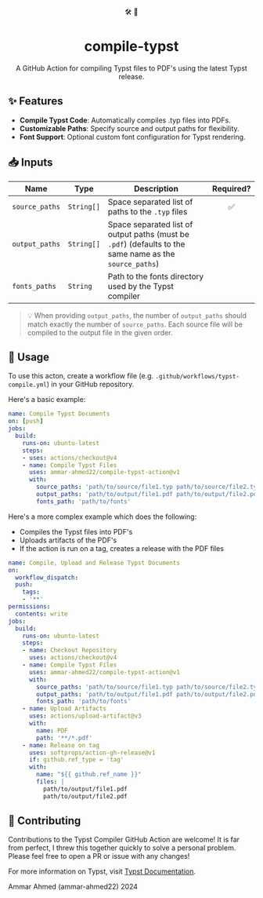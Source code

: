 <div align="center" >

  🛠️ :page_facing_up:

</div>

<h1 align="center">
  compile-typst
</h1>

<p align="center">
  A GitHub Action for compiling Typst files to PDF's using the latest Typst release.
</p>

## ✨ Features
- **Compile Typst Code**: Automatically compiles .typ files into PDFs.
- **Customizable Paths**: Specify source and output paths for flexibility.
- **Font Support**: Optional custom font configuration for Typst rendering.

## 📥 Inputs
| Name            | Type       | Description                                                                                              | Required? |
| --------------- | ---------- | -------------------------------------------------------------------------------------------------------- | :-------: |
| `source_paths`  | `String[]` | Space separated list of paths to the `.typ` files                                                        | ✅        |
| `output_paths`  | `String[]` | Space separated list of output paths (must be `.pdf`) (defaults to the same name as the `source_paths`)  |           |
| `fonts_paths`   | `String`   | Path to the fonts directory used by the Typst compiler                                                   |           |

> 💡 When providing `output_paths`, the number of `output_paths` should match exactly the number of `source_paths`. Each source file will be compiled to the output file in the given order.

## 🤸 Usage

To use this acton, create a workflow file (e.g. `.github/workflows/typst-compile.yml`) in your GitHub repository. 

Here's a basic example: 

```yaml
name: Compile Typst Documents
on: [push]
jobs:
  build:
    runs-on: ubuntu-latest
    steps:
    - uses: actions/checkout@v4
    - name: Compile Typst Files
      uses: ammar-ahmed22/compile-typst-action@v1
      with:
        source_paths: 'path/to/source/file1.typ path/to/source/file2.typ'
        output_paths: 'path/to/output/file1.pdf path/to/output/file2.pdf'
        fonts_path: 'path/to/fonts'
```

Here's a more complex example which does the following:
- Compiles the Typst files into PDF's
- Uploads artifacts of the PDF's
- If the action is run on a tag, creates a release with the PDF files

```yaml
name: Compile, Upload and Release Typst Documents
on:
  workflow_dispatch:
  push:
    tags:
    - '**'
permissions:
  contents: write
jobs:
  build:
    runs-on: ubuntu-latest
    steps:
    - name: Checkout Repository
      uses: actions/checkout@v4
    - name: Compile Typst Files
      uses: ammar-ahmed22/compile-typst-action@v1
      with:
        source_paths: 'path/to/source/file1.typ path/to/source/file2.typ'
        output_paths: 'path/to/output/file1.pdf path/to/output/file2.pdf'
        fonts_path: 'path/to/fonts'
    - name: Upload Artifacts
      uses: actions/upload-artifact@v3
      with:
        name: PDF
        path: '**/*.pdf'
    - name: Release on tag
      uses: softprops/action-gh-release@v1
      if: github.ref_type = 'tag'
      with:
        name: "${{ github.ref_name }}"
        files: |
          path/to/output/file1.pdf
          path/to/output/file2.pdf
```

## 🙌 Contributing
Contributions to the Typst Compiler GitHub Action are welcome! It is far from perfect, I threw  this together quickly to solve a personal problem. Please feel free to open a PR or issue with any changes!

For more information on Typst, visit [Typst Documentation](https://typst.app/docs/).

Ammar Ahmed (ammar-ahmed22) 2024